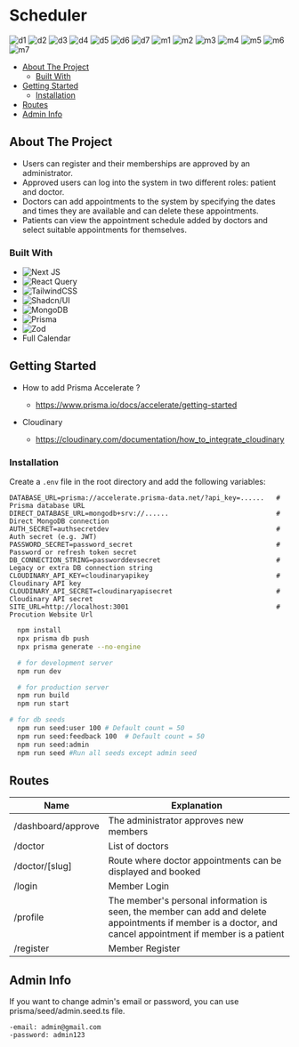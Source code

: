 # Scheduler

![d1](https://github.com/user-attachments/assets/443ad81a-4ad9-40ff-82f2-e4a09b9e0c60)
![d2](https://github.com/user-attachments/assets/69b641e1-39c8-4a2f-a3de-bf0e6c2c3567)
![d3](https://github.com/user-attachments/assets/caf02f65-819f-44e6-b526-30aab06319a4)
![d4](https://github.com/user-attachments/assets/d326878d-2ad9-40db-a414-eb42df9cd80d)
![d5](https://github.com/user-attachments/assets/0e4979ac-dbde-4d4c-9994-00eac4ce15d4)
![d6](https://github.com/user-attachments/assets/1c90dd86-8c1f-4984-bce3-34297307abb9)
![d7](https://github.com/user-attachments/assets/23fce0f7-94aa-42a7-ac56-f9bcac923f84)
![m1](https://github.com/user-attachments/assets/efadc772-4055-44c3-8294-54e398656bb4)
![m2](https://github.com/user-attachments/assets/5ed43204-bc56-47fb-99a8-440b1451811c)
![m3](https://github.com/user-attachments/assets/28bf839e-4006-47e4-bb8d-72e93fe4c5ab)
![m4](https://github.com/user-attachments/assets/e5b9cbff-e2ba-4ea6-90ee-12d9bef4fdfa)
![m5](https://github.com/user-attachments/assets/7e3a5de9-865e-48c4-ac1e-13c3116ae81e)
![m6](https://github.com/user-attachments/assets/266bbb16-32a6-4ef6-86e1-8c1d5c0f197d)
![m7](https://github.com/user-attachments/assets/7635cbf3-174a-4d3e-ad3c-8acb0f6fc12f)

- [About The Project](#about-the-project)
    - [Built With](#built-with)
- [Getting Started](#getting-started)
    - [Installation](#installation)
- [Routes](#routes)
- [Admin Info](#admin-info)

## About The Project

- Users can register and their memberships are approved by an administrator.
- Approved users can log into the system in two different roles: patient and doctor.
- Doctors can add appointments to the system by specifying the dates and times they are available and can delete these appointments.
- Patients can view the appointment schedule added by doctors and select suitable appointments for themselves.

### Built With

- ![Next JS](https://img.shields.io/badge/next%20js-000000?style=for-the-badge&logo=nextdotjs&logoColor=white)
- ![React Query](https://img.shields.io/badge/React_Query-FF4154?style=for-the-badge&logo=ReactQuery&logoColor=white)
- ![TailwindCSS](https://img.shields.io/badge/tailwindcss-%2338B2AC.svg?style=for-the-badge&logo=tailwind-css&logoColor=white)
- ![Shadcn/UI](https://img.shields.io/badge/shadcn%2Fui-000000?style=for-the-badge&logo=shadcnui&logoColor=white)
- ![MongoDB](https://img.shields.io/badge/MongoDB-%234ea94b.svg?style=for-the-badge&logo=mongodb&logoColor=white)
- ![Prisma](https://img.shields.io/badge/Prisma-3982CE?style=for-the-badge&logo=Prisma&logoColor=white)
- ![Zod](https://img.shields.io/badge/Zod-000000?style=for-the-badge&logo=zod&logoColor=3068B7)
- Full Calendar

## Getting Started

- How to add Prisma Accelerate ?

    - https://www.prisma.io/docs/accelerate/getting-started

- Cloudinary
    - https://cloudinary.com/documentation/how_to_integrate_cloudinary

### Installation

Create a `.env` file in the root directory and add the following variables:

```
DATABASE_URL=prisma://accelerate.prisma-data.net/?api_key=......   # Prisma database URL
DIRECT_DATABASE_URL=mongodb+srv://......                           # Direct MongoDB connection
AUTH_SECRET=authsecretdev                                          # Auth secret (e.g. JWT)
PASSWORD_SECRET=password_secret                                    # Password or refresh token secret
DB_CONNECTION_STRING=passworddevsecret                             # Legacy or extra DB connection string
CLOUDINARY_API_KEY=cloudinaryapikey                                # Cloudinary API key
CLOUDINARY_API_SECRET=cloudinaryapisecret                          # Cloudinary API secret
SITE_URL=http://localhost:3001                                     # Procution Website Url

```

```bash
  npm install
  npx prisma db push
  npx prisma generate --no-engine

  # for development server
  npm run dev

  # for production server
  npm run build
  npm run start

# for db seeds
  npm run seed:user 100 # Default count = 50
  npm run seed:feedback 100  # Default count = 50
  npm run seed:admin
  npm run seed #Run all seeds except admin seed
```

## Routes

| Name               | Explanation                                                                                                                                                |
| ------------------ | ---------------------------------------------------------------------------------------------------------------------------------------------------------- |
| /dashboard/approve | The administrator approves new members                                                                                                                     |
| /doctor            | List of doctors                                                                                                                                            |
| /doctor/[slug]     | Route where doctor appointments can be displayed and booked                                                                                                |
| /login             | Member Login                                                                                                                                               |
| /profile           | The member's personal information is seen, the member can add and delete appointments if member is a doctor, and cancel appointment if member is a patient |
| /register          | Member Register                                                                                                                                            |

## Admin Info

If you want to change admin's email or password, you can use prisma/seed/admin.seed.ts file.

    -email: admin@gmail.com
    -password: admin123
